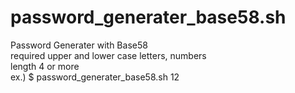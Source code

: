 # password_generater_base58.sh
Password Generater with Base58  
required upper and lower case letters, numbers  
length 4 or more  
ex.) $ password_generater_base58.sh 12  
